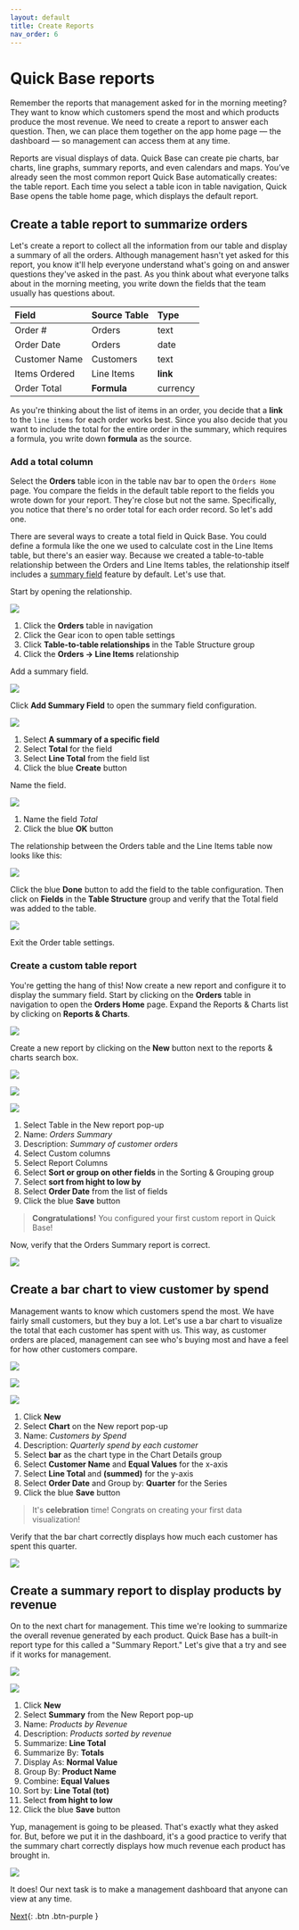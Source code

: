 ```yaml
---
layout: default
title: Create Reports
nav_order: 6
---
```


# Quick Base reports

Remember the reports that management asked for in the morning meeting? They want to know which customers spend the most and which products produce the most revenue. We need to create a report to answer each question. Then, we can place them together on the app home page — the dashboard — so management can access them at any time.

Reports are visual displays of data. Quick Base can create pie charts, bar charts, line graphs, summary reports, and even calendars and maps. You’ve already seen the most common report Quick Base automatically creates: the table report. Each time you select a table icon in table navigation, Quick Base opens the table home page, which displays the default report.

## Create a table report to summarize orders

Let's create a report to collect all the information from our table and display a summary of all the orders. Although management hasn't yet asked for this report, you know it'll help everyone understand what's going on and answer questions they've asked in the past. As you think about what everyone talks about in the morning meeting, you write down the fields that the team usually has questions about.

| Field | Source Table | Type |
|:-|:-|:-|
| Order # | Orders | text |
| Order Date | Orders | date |
| Customer Name | Customers | text |
| Items Ordered | Line Items | **link** |
| Order Total | **Formula** | currency | 

As you're thinking about the list of items in an order, you decide that a **link** to the `line items` for each order works best. Since you also decide that you want to include the total for the entire order in the summary, which requires a formula, you write down **formula** as the source.

### Add a total column

Select the **Orders** table icon in the table nav bar to open the `Orders Home` page. You compare the fields in the default table report to the fields you wrote down for your report. They're close but not the same. Specifically, you notice that there's no order total for each order record. So let's add one. 

There are several ways to create a total field in Quick Base. You could define a formula like the one we used to calculate cost in the Line Items table, but there's an easier way. Because we created a table-to-table relationship between the Orders and Line Items tables, the relationship itself includes a [summary field](https://help.quickbase.com/user-assistance/create_summary_field.html) feature by default. Let's use that. 

Start by opening the relationship.

![](assets/images/image-48.png)

1. Click the **Orders** table in navigation 
2. Click the Gear icon to open table settings
3. Click **Table-to-table relationships** in the Table Structure group
4. Click the **Orders -> Line Items** relationship

Add a summary field.

![](assets/images/image-49.png)

Click **Add Summary Field** to open the summary field configuration.

![](assets/images/image-50.png)

1. Select **A summary of a specific field**
2. Select **Total** for the field
3. Select **Line Total** from the field list
4. Click the blue **Create** button

Name the field.

![](assets/images/image-51.png)

1. Name the field _Total_
2. Click the blue **OK** button

The relationship between the Orders table and the Line Items table now looks like this:

![](assets/images/image-52.png)

Click the blue **Done** button to add the field to the table configuration. Then click on **Fields** in the **Table Structure** group and verify that the Total field was added to the table.

![](assets/images/image-53.png)

Exit the Order table settings. 

### Create a custom table report

You're getting the hang of this! Now create a new report and configure it to display the summary field. Start by clicking on the **Orders** table in navigation to open the **Orders Home** page. Expand the Reports & Charts list by clicking on **Reports & Charts**.

![](assets/images/image-54.png)

Create a new report by clicking on the **New** button next to the reports & charts search box.

![](assets/images/image-55.png)

![](assets/images/image-56.png)

![](assets/images/image-57.png)

1. Select Table in the New report pop-up
2. Name: _Orders Summary_
3. Description: _Summary of customer orders_
4. Select Custom columns
5. Select Report Columns
6. Select **Sort or group on other fields** in the Sorting & Grouping group
7. Select **sort from hight to low by**
8. Select **Order Date** from the list of fields
9. Click the blue **Save** button

> **Congratulations!** You configured your first custom report in Quick Base!

Now, verify that the Orders Summary report is correct.

![](assets/images/image-59.png)

## Create a bar chart to view customer by spend

Management wants to know which customers spend the most. We have fairly small customers, but they buy a lot. Let's use a bar chart to visualize the total that each customer has spent with us. This way, as customer orders are placed, management can see who's buying most and have a feel for how other customers compare. 

![](assets/images/image-60.png)

![](assets/images/image-61.png)

![](assets/images/image-62.png)

1. Click **New**
2. Select **Chart** on the New report pop-up
3. Name: _Customers by Spend_
4. Description: _Quarterly spend by each customer_
5. Select **bar** as the chart type in the Chart Details group
6. Select **Customer Name** and **Equal Values** for the x-axis
7. Select **Line Total** and **(summed)** for the y-axis
8. Select **Order Date** and Group by: **Quarter** for the Series
9. Click the blue **Save** button
  
> It's **celebration** time! Congrats on creating your first data visualization!

Verify that the bar chart correctly displays how much each customer has spent this quarter.

![](assets/images/image-63.png)

## Create a summary report to display products by revenue

On to the next chart for management. This time we're looking to summarize the overall revenue generated by each product. Quick Base has a built-in report type for this called a "Summary Report." Let's give that a try and see if it works for management.

![](assets/images/image-64.png)

![](assets/images/image-65.png)

1. Click **New**
2. Select **Summary** from the New Report pop-up
3. Name: _Products by Revenue_
4. Description: _Products sorted by revenue_
5. Summarize: **Line Total**
6. Summarize By: **Totals**
7. Display As: **Normal Value**
8. Group By: **Product Name**
9. Combine: **Equal Values**
10. Sort by: **Line Total (tot)**
11. Select **from hight to low**
12. Click the blue **Save** button

Yup, management is going to be pleased. That's exactly what they asked for. But, before we put it in the dashboard, it's a good practice to verify that the summary chart correctly displays how much revenue each product has brought in.

![](assets/images/image-66.png)

It does! Our next task is to make a management dashboard that anyone can view at any time. 

[Next](dashboard.html){: .btn .btn-purple }

